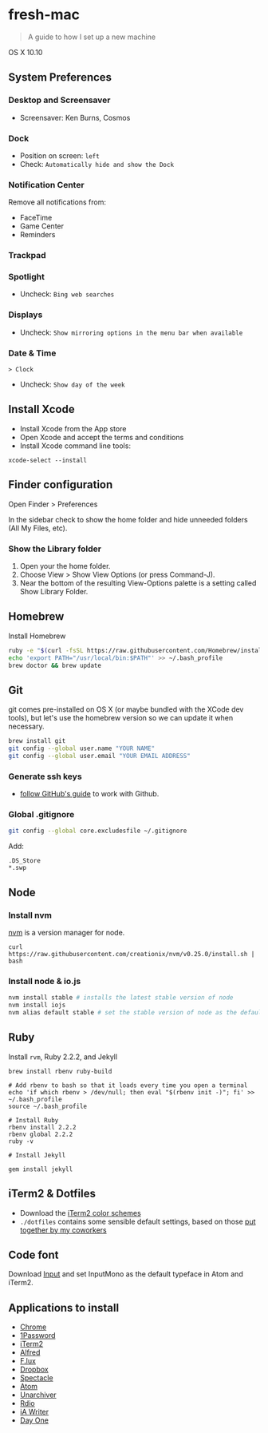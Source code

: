 # fresh-mac
> A guide to how I set up a new machine

OS X 10.10

## System Preferences

### Desktop and Screensaver

- Screensaver: Ken Burns, Cosmos

### Dock

- Position on screen: `left`
- Check: `Automatically hide and show the Dock`

### Notification Center

Remove all notifications from:
  - FaceTime
  - Game Center
  - Reminders

### Trackpad

### Spotlight

- Uncheck: `Bing web searches`

### Displays

- Uncheck: `Show mirroring options in the menu bar when available`


### Date & Time

`> Clock`

- Uncheck: `Show day of the week`

## Install Xcode

- Install Xcode from the App store
- Open Xcode and accept the terms and conditions
- Install Xcode command line tools:

```
xcode-select --install
```

## Finder configuration

Open Finder > Preferences

In the sidebar check to show the home folder and hide unneeded folders (All My Files, etc).

### Show the Library folder

1. Open your the home folder.
2. Choose View > Show View Options (or press Command-J).
3. Near the bottom of the resulting View-Options palette is a setting called Show Library Folder.


## Homebrew

Install Homebrew

```bash
ruby -e "$(curl -fsSL https://raw.githubusercontent.com/Homebrew/install/master/install)"
echo 'export PATH="/usr/local/bin:$PATH"' >> ~/.bash_profile
brew doctor && brew update
```

## Git

git comes pre-installed on OS X (or maybe bundled with the XCode dev tools), but let's use the homebrew version so we can update it when necessary.

```bash
brew install git
git config --global user.name "YOUR NAME"
git config --global user.email "YOUR EMAIL ADDRESS"
```

### Generate ssh keys

- [follow GitHub's guide](https://help.github.com/articles/generating-ssh-keys/) to work with Github.

### Global .gitignore

```bash
git config --global core.excludesfile ~/.gitignore
```

Add:

```
.DS_Store
*.swp
```

## Node

### Install nvm

[nvm](https://github.com/creationix/nvm) is a version manager for node.

```
curl https://raw.githubusercontent.com/creationix/nvm/v0.25.0/install.sh | bash
```

### Install node & io.js

```bash
nvm install stable # installs the latest stable version of node
nvm install iojs
nvm alias default stable # set the stable version of node as the default in any new shell
```

## Ruby

Install `rvm`, Ruby 2.2.2, and Jekyll

```
brew install rbenv ruby-build

# Add rbenv to bash so that it loads every time you open a terminal
echo 'if which rbenv > /dev/null; then eval "$(rbenv init -)"; fi' >> ~/.bash_profile
source ~/.bash_profile

# Install Ruby
rbenv install 2.2.2
rbenv global 2.2.2
ruby -v

# Install Jekyll

gem install jekyll
```

## iTerm2 & Dotfiles

- Download the [iTerm2 color schemes](http://iterm2colorschemes.com/)
- `./dotfiles` contains some sensible default settings, based on those [put together by my coworkers](https://github.com/cfpb/dotfiles)


## Code font

Download [Input](http://input.fontbureau.com/) and set InputMono as the default typeface in Atom and iTerm2.


## Applications to install

- [Chrome](http://www.google.com/chrome/)
- [1Password](https://agilebits.com/onepassword)
- [iTerm2](http://iterm2.com/)
- [Alfred](http://www.alfredapp.com/#download)
- [F.lux](https://justgetflux.com/)
- [Dropbox](https://www.dropbox.com)
- [Spectacle](http://spectacleapp.com/)
- [Atom](https://atom.io/)
- [Unarchiver](https://itunes.apple.com/us/app/the-unarchiver/id425424353?mt=12)
- [Rdio](http://www.rdio.com/home/en-us/#apps)
- [iA Writer](https://itunes.apple.com/us/app/ia-writer/id439623248?mt=12)
- [Day One](https://itunes.apple.com/us/app/day-one/id422304217?mt=12)
